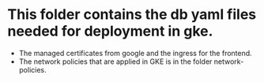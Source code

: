 # This folder contains the db yaml files needed for deployment in gke.
* The managed certificates from google and the ingress for the frontend.
* The network policies that are applied in GKE is in the folder network-policies.
